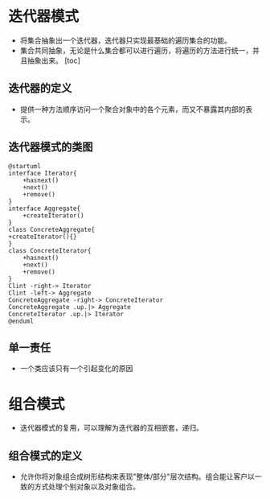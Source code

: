 # 迭代器模式
* 将集合抽象出一个迭代器，迭代器只实现最基础的遍历集合的功能。
* 集合共同抽象，无论是什么集合都可以进行遍历，将遍历的方法进行统一，并且抽象出来。
[toc]

## 迭代器的定义
* 提供一种方法顺序访问一个聚合对象中的各个元素，而又不暴露其内部的表示。

## 迭代器模式的类图
```puml
@startuml
interface Iterator{
    +hasnext()
    +next()
    +remove()
}
interface Aggregate{
    +createIterator()
}
class ConcreteAggregate{
+createIterator(){}
}
class ConcreteIterator{
    +hasnext()
    +next()
    +remove()
}
Clint -right-> Iterator
Clint -left-> Aggregate
ConcreteAggregate -right-> ConcreteIterator
ConcreteAggregate .up.|> Aggregate
ConcreteIterator .up.|> Iterator
@enduml
```

## 单一责任
* 一个类应该只有一个引起变化的原因

# 组合模式
* 迭代器模式的复用，可以理解为迭代器的互相嵌套，递归。

## 组合模式的定义
* 允许你将对象组合成树形结构来表现"整体/部分"层次结构。组合能让客户以一致的方式处理个别对象以及对象组合。

